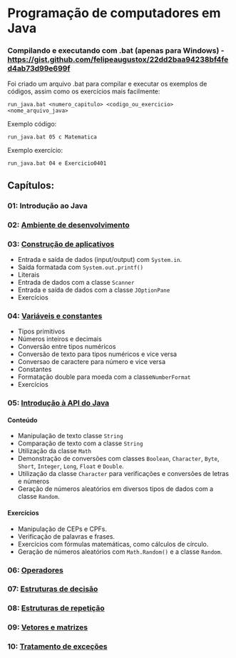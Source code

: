 # Programação de computadores em Java

### Compilando e executando com .bat (apenas para Windows) - https://gist.github.com/felipeaugustox/22dd2baa94238bf4fed4ab73d99e699f
Foi criado um arquivo .bat para compilar e executar os exemplos de códigos, assim como os exercícios mais facilmente:
```
run_java.bat <numero_capitulo> <codigo_ou_exercicio> <nome_arquivo_java>
```
Exemplo código:
```
run_java.bat 05 c Matematica
```
Exemplo exercício:
```
run_java.bat 04 e Exercicio0401
```

## Capítulos:

### 01: Introdução ao Java
### 02: [Ambiente de desenvolvimento](https://github.com/felipeaugustox/programacao-de-computadores-em-java/tree/master/capitulo02)
### 03: [Construção de aplicativos](https://github.com/felipeaugustox/programacao-de-computadores-em-java/tree/master/capitulo03)
* Entrada e saída de dados (input/output) com ```System.in```.
* Saída formatada com ```System.out.printf()```
* Literais
* Entrada de dados com a classe ```Scanner```
* Entrada e saída de dados com a classe ```JOptionPane```
* Exercícios
### 04: [Variáveis e constantes](https://github.com/felipeaugustox/programacao-de-computadores-em-java/tree/master/capitulo04)
  * Tipos primitivos
  * Números inteiros e decimais
  * Conversão entre tipos numéricos
  * Conversão de texto para tipos numéricos e vice versa
  * Conversao de caractere para número e vice versa
  * Constantes
  * Formatação double para moeda com a classe```NumberFormat```
  * Exercícios

### 05: [Introdução à API do Java](https://github.com/felipeaugustox/programacao-de-computadores-em-java/tree/master/capitulo05)
#### Conteúdo
* Manipulação de texto classe ```String```
* Comparação de texto com a classe ```String```
* Utilização da classe ```Math```
* Demonstração de conversões com classes ```Boolean```, ```Character```, ```Byte```, ```Short```, ```Integer```, ```Long```, ```Float``` e ```Double```.
* Utilização da classe ```Character``` para verificações e conversões de letras e números
* Geração de números aleatórios em diversos tipos de dados com a classe ```Random```.

#### Exercícios
* Manipulação de CEPs e CPFs.
* Verificação de palavras e frases.
* Exercícios com fórmulas matemáticas, como cálculos de círculo.
* Geração de números aleatórios com ```Math.Random()``` e a classe ```Random```.

### 06: [Operadores](https://github.com/felipeaugustox/programacao-de-computadores-em-java/tree/master/capitulo06)
### 07: [Estruturas de decisão](https://github.com/felipeaugustox/programacao-de-computadores-em-java/tree/master/capitulo07)
### 08: [Estruturas de repetição](https://github.com/felipeaugustox/programacao-de-computadores-em-java/tree/master/capitulo08)
### 09: [Vetores e matrizes](https://github.com/felipeaugustox/programacao-de-computadores-em-java/tree/master/capitulo09)
### 10: [Tratamento de exceções](https://github.com/felipeaugustox/programacao-de-computadores-em-java/tree/master/capitulo10)

